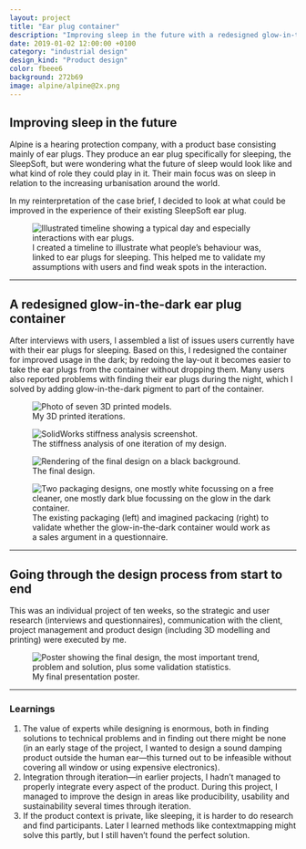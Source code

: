 ```yaml
---
layout: project
title: "Ear plug container"
description: "Improving sleep in the future with a redesigned glow-in-the-dark ear plug container by going through the design process from start to end"
date: 2019-01-02 12:00:00 +0100
category: "industrial design"
design_kind: "Product design"
color: fbeee6
background: 272b69
image: alpine/alpine@2x.png
---
```


## Improving sleep in the future

Alpine is a hearing protection company, with a product base consisting mainly of ear plugs. They produce an ear plug specifically for sleeping, the SleepSoft, but were wondering what the future of sleep would look like and what kind of role they could play in it. Their main focus was on sleep in relation to the increasing urbanisation around the world.

In my reinterpretation of the case brief, I decided to look at what could be improved in the experience of their existing SleepSoft ear plug.


<div class="project__picture-group project__picture-group--light">
  <figure class="project__picture">
    <img class="project__image" alt="Illustrated timeline showing a typical day and especially interactions with ear plugs."
      srcset="/static/img/alpine/journey.png 1x,
        /static/img/alpine/journey.png 2x"
      src="/static/img/alpine/journey.png">
    <figcaption class="project__caption">
      I created a timeline to illustrate what people’s behaviour was, linked to ear plugs for sleeping. This helped me to validate my assumptions with users and find weak spots in the interaction.
    </figcaption>
  </figure>
</div>


---

## A redesigned glow-in-the-dark ear plug container

After interviews with users, I assembled a list of issues users currently have with their ear plugs for sleeping. Based on this, I redesigned the container for improved usage in the dark; by redoing the lay-out it becomes easier to take the ear plugs from the container without dropping them. Many users also reported problems with finding their ear plugs during the night, which I solved by adding glow-in-the-dark pigment to part of the container.


<div class="project__picture-group">

  <figure class="project__picture">
    <img class="project__image" alt="Photo of seven 3D printed models."
      srcset="/static/img/alpine/modelletjes.jpg 1x,
        /static/img/alpine/modelletjes@2x.jpg 2x"
      src="/static/img/alpine/modelletjes.jpg">
    <figcaption class="project__caption">
      My 3D printed iterations.
    </figcaption>
  </figure>

  <figure class="project__picture">
    <img class="project__image" alt="SolidWorks stiffness analysis screenshot."
      srcset="/static/img/alpine/force.png 1x,
        /static/img/alpine/force.png 2x"
      src="/static/img/alpine/force.png">
    <figcaption class="project__caption">
      The stiffness analysis of one iteration of my design.
    </figcaption>
  </figure>

  <figure class="project__picture">
    <img class="project__image" alt="Rendering of the final design on a black background."
      srcset="/static/img/alpine/doosje.jpg 1x,
        /static/img/alpine/doosje@2x.jpg 2x"
      src="/static/img/alpine/doosje.jpg">
    <figcaption class="project__caption">
      The final design.
    </figcaption>
  </figure>

  <figure class="project__picture">
    <img class="project__image" alt="Two packaging designs, one mostly white focussing on a free cleaner, one mostly dark blue focussing on the glow in the dark container."
      srcset="/static/img/alpine/packaging.png 1x,
        /static/img/alpine/packaging@2x.png 2x"
      src="/static/img/alpine/packaging.png">
    <figcaption class="project__caption">
      The existing packaging (left) and imagined packacing (right) to validate whether the glow-in-the-dark container would work as a sales argument in a questionnaire.
    </figcaption>
  </figure>

</div>


---

## Going through the design process from start to end

This was an individual project of ten weeks, so the strategic and user research (interviews and questionnaires), communication with the client, project management and product design (including 3D modelling and printing) were executed by me.


<div class="project__picture-group project__picture-group--light">
  <figure class="project__picture">
    <img class="project__image" alt="Poster showing the final design, the most important trend, problem and solution, plus some validation statistics."
      srcset="/static/img/alpine/poster.png 1x,
        /static/img/alpine/poster@2x.png 2x"
      src="/static/img/alpine/poster.png">
    <figcaption class="project__caption">
      My final presentation poster.
    </figcaption>
  </figure>
</div>


---

### Learnings

1. The value of experts while designing is enormous, both in finding solutions to technical problems and in finding out there might be none (in an early stage of the project, I wanted to design a sound damping product outside the human ear—this turned out to be infeasible without covering all window or using expensive electronics).
2. Integration through iteration—in earlier projects, I hadn’t managed to properly integrate every aspect of the product. During this project, I managed to improve the design in areas like producibility, usability and sustainability several times through iteration.
3. If the product context is private, like sleeping, it is harder to do research and find participants. Later I learned methods like contextmapping might solve this partly, but I still haven’t found the perfect solution.
